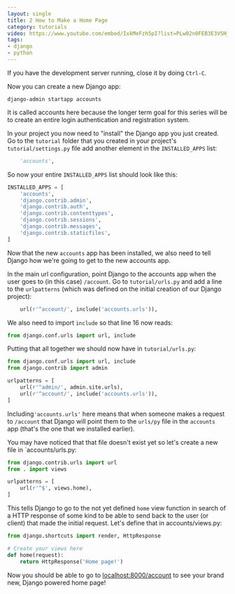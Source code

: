 ```yaml
---
layout: single
title: 2 How to Make a Home Page
category: tutorials
video: https://www.youtube.com/embed/IxkMeFzh5pI?list=PLw02n0FEB3E3VSHjyYMcFadtQORvl1Ssj
tags:
- django
- python
---
```

If you have the development server running, close it by doing `Ctrl-C`.

Now you can create a new Django app:
``` shell
django-admin startapp accounts
```
It is called accounts here because the longer term goal for this series will be to create an entire login authentication and registration system.

In your project you now need to "install" the Django app you just created. Go to the `tutorial` folder that you created in your project's `tutorial/settings.py` file add another element in the `INSTALLED_APPS` list:
``` python
    'accounts',
```
So now your entire `INSTALLED_APPS` list should look like this:

``` python
INSTALLED_APPS = [
    'accounts',
    'django.contrib.admin',
    'django.contrib.auth',
    'django.contrib.contenttypes',
    'django.contrib.sessions',
    'django.contrib.messages',
    'django.contrib.staticfiles',
]
```
Now that the new `accounts` app has been installed, we also need to tell Django how we're going to get to the new accounts app.

In the main url configuration, point Django to the accounts app when the user goes to (in this case) `/account`. Go to `tutorial/urls.py` and add a line to the `urlpatterns` (which was defined on the initial creation of our Django project):
``` python
    url(r'^account/', include('accounts.urls')),
```
We also need to import `include` so that line 16 now reads:
``` python
from django.conf.urls import url, include
```
Putting that all together we should now have in `tutorial/urls.py`:
``` python
from django.conf.urls import url, include
from django.contrib import admin

urlpatterns = [
    url(r'^admin/', admin.site.urls),
    url(r'^account/', include('accounts.urls')),
]
```
Including`'accounts.urls'` here means that when someone makes a request to `/account` that Django will point them to the `urls/py` file in the `accounts` app (that's the one that we installed earlier).

You may have noticed that that file doesn't exist yet so let's create a new file in `accounts/urls.py:
``` python
from django.contrib.urls import url
from . import views

urlpatterns = [
    url(r'^$', views.home),
]
```
This tells Django to go to the not yet defined `home` view function in search of a HTTP response of some kind to be able to send back to the user (or client) that made the initial request. Let's define that in accounts/views.py:
``` python
from django.shortcuts import render, HttpResponse

# Create your views here
def home(request):
    return HttpResponse('Home page!')
```
Now you should be able to go to [localhost:8000/account](http://localhost:8000/account) to see your brand new, Django powered home page!

